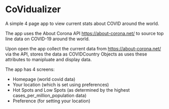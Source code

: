 # CoVidualizer
A simple 4 page app to view current stats about COVID around the world.

The app uses the About Corona API https://about-corona.net/ to source top line data on COVID-19 around the world. 

Upon open the app collect the current data from https://about-corona.net/ via the API, 
stores the data as COVIDCountry Objects as uses these attributes to manipluate and display data. 

The app has 4 screens:
- Homepage (world covid data)
- Your location (which is set using preferences)
- Hot Spots and Low Spots (as determined by the highest cases_per_million_population data)
- Preference (for setting your location)
